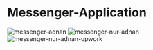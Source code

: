 # Messenger-Application
![messenger-adnan](https://github.com/user-attachments/assets/e636a591-80d1-45d6-a62d-0e6b547aae09)
![messenger-nur-adnan](https://github.com/user-attachments/assets/8dbf76ca-9baa-4b6f-b14e-3fa5fcb844e5)
![messenger-nur-adnan-upwork](https://github.com/user-attachments/assets/335234b7-39eb-4d67-9846-4daef1946f27)
